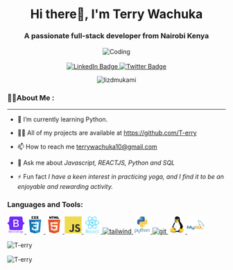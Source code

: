 <div id="header" align="center">
<h1 >Hi there👋, I'm Terry Wachuka</h1>
<h3> A passionate full-stack developer from Nairobi Kenya</h3>
</div>
<div id="header" align="center">
<img align="center" alt="Coding" width="200" src="https://as1.ftcdn.net/v2/jpg/03/34/92/46/1000_F_334924600_Qtl5awh2cniAh0J1ofm6t37kcAl0JSjZ.jpg">
</div>
<br>
<div id="badges" align="center" margin="100">
  <a href="https://www.linkedin.com/in/terry-wachuka-a7799b1a6/">
    <img src="https://img.shields.io/badge/LinkedIn-blue?style=for-the-badge&logo=linkedin&logoColor=white" alt="LinkedIn Badge"/>
  </a>
  <a href="https://twitter.com/terry_wachuka">
    <img src="https://img.shields.io/badge/Twitter-blue?style=for-the-badge&logo=twitter&logoColor=white" alt="Twitter Badge"/>
  </a>
</div>
<p align="center"> <img src="https://komarev.com/ghpvc/?username=lizdmukami&label=Profile%20views&color=0e75b6&style=flat" alt="lizdmukami" /> </p>

### :woman_technologist:About Me :
---

- :telescope: I’m currently learning Python.
- 👨‍💻 All of my projects are available at https://github.com/T-erry
- 📫 How to reach me terrywachuka10@gmail.com

- 💬 Ask me about *Javascript, REACTJS, Python and SQL*

- ⚡ Fun fact *I have a keen interest in practicing yoga, and I find it to be an enjoyable and rewarding activity.*

<h3 align="left">Languages and Tools:</h3>
<p align="left">
    <!-- Frontend -->
    <a href="https://getbootstrap.com" target="_blank" rel="noreferrer">
        <img src="https://raw.githubusercontent.com/devicons/devicon/master/icons/bootstrap/bootstrap-plain-wordmark.svg" alt="bootstrap" width="40" height="40"/>
    </a>
    <a href="https://www.w3schools.com/css/" target="_blank" rel="noreferrer">
        <img src="https://raw.githubusercontent.com/devicons/devicon/master/icons/css3/css3-original-wordmark.svg" alt="css3" width="40" height="40"/>
    </a>
    <a href="https://www.w3.org/html/" target="_blank" rel="noreferrer">
        <img src="https://raw.githubusercontent.com/devicons/devicon/master/icons/html5/html5-original-wordmark.svg" alt="html5" width="40" height="40"/>
    </a>
    <a href="https://developer.mozilla.org/en-US/docs/Web/JavaScript" target="_blank" rel="noreferrer">
        <img src="https://raw.githubusercontent.com/devicons/devicon/master/icons/javascript/javascript-original.svg" alt="javascript" width="40" height="40"/>
    </a>
    <a href="https://reactjs.org/" target="_blank" rel="noreferrer">
        <img src="https://raw.githubusercontent.com/devicons/devicon/master/icons/react/react-original-wordmark.svg" alt="react" width="40" height="40"/>
    </a>
    <a href="https://tailwindcss.com/" target="_blank" rel="noreferrer">
        <img src="https://www.vectorlogo.zone/logos/tailwindcss/tailwindcss-icon.svg" alt="tailwind" width="40" height="40"/>
    </a>
    <!-- Backend and Tools -->
    <a href="https://Python.org" target="_blank" rel="noreferrer">
        <img src="https://raw.githubusercontent.com/devicons/devicon/master/icons/python/python-original-wordmark.svg" alt="python" width="40" height="40"/>
    </a>
    <a href="https://git-scm.com/" target="_blank" rel="noreferrer">
        <img src="https://www.vectorlogo.zone/logos/git-scm/git-scm-icon.svg" alt="git" width="40" height="40"/>
    </a>
    <a href="https://www.linux.org/" target="_blank" rel="noreferrer">
        <img src="https://raw.githubusercontent.com/devicons/devicon/master/icons/linux/linux-original.svg" alt="linux" width="40" height="40"/>
    </a>
    <!-- Database -->
    <a href="https://www.mysql.com/" target="_blank" rel="noreferrer">
        <img src="https://raw.githubusercontent.com/devicons/devicon/master/icons/mysql/mysql-original-wordmark.svg" alt="mysql" width="40" height="40"/>
    </a>
</p>
<p><img align="center" src="https://github-readme-stats.vercel.app/api/top-langs?username=T-erry&show_icons=true&locale=en&layout=compact" alt="T-erry" /><span><p><img align="center" src="https://github-readme-streak-stats.herokuapp.com/?user=T-erry&" alt="T-erry" /></p></span></p>




